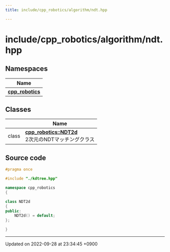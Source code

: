 ```yaml
---
title: include/cpp_robotics/algorithm/ndt.hpp

---
```


# include/cpp_robotics/algorithm/ndt.hpp



## Namespaces

| Name           |
| -------------- |
| **[cpp_robotics](/cpp_robotics/doxybook/Namespaces/namespacecpp__robotics/)**  |

## Classes

|                | Name           |
| -------------- | -------------- |
| class | **[cpp_robotics::NDT2d](/cpp_robotics/doxybook/Classes/classcpp__robotics_1_1NDT2d/)** <br>2次元のNDTマッチングクラス  |




## Source code

```cpp
#pragma once

#include "./kdtree.hpp"

namespace cpp_robotics
{

class NDT2d
{
public:
    NDT2d() = default;
};

}
```


-------------------------------

Updated on 2022-09-28 at 23:34:45 +0900
